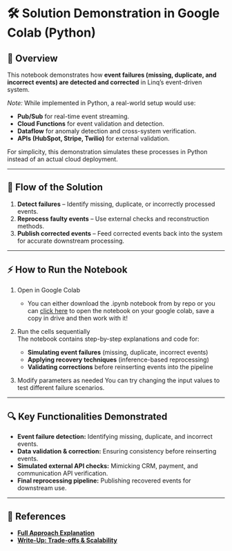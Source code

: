 # 🛠 Solution Demonstration in Google Colab (Python)

## 📌 Overview
This notebook demonstrates how **event failures (missing, duplicate, and incorrect events) are detected and corrected** in Linq’s event-driven system.

*Note:* While implemented in Python, a real-world setup would use:
- **Pub/Sub** for real-time event streaming.
- **Cloud Functions** for event validation and detection.
- **Dataflow** for anomaly detection and cross-system verification.
- **APIs (HubSpot, Stripe, Twilio)** for external validation.

For simplicity, this demonstration simulates these processes in Python instead of an actual cloud deployment.

---

## 🚀 Flow of the Solution
1. **Detect failures** – Identify missing, duplicate, or incorrectly processed events.
2. **Reprocess faulty events** – Use external checks and reconstruction methods.
3. **Publish corrected events** – Feed corrected events back into the system for accurate downstream processing.

---

## ⚡ How to Run the Notebook
1. Open in Google Colab
   - You can either download the .ipynb notebook from by repo or you can [click here](https://colab.research.google.com/drive/1yn_5yn90hIxsFxp3C5o2OV5rcicb06N5?usp=sharing) to open the notebook on your google colab, save a copy in drive and then work with it!

3. Run the cells sequentially  
   The notebook contains step-by-step explanations and code for:
   - **Simulating event failures** (missing, duplicate, incorrect events)
   - **Applying recovery techniques** (inference-based reprocessing)
   - **Validating corrections** before reinserting events into the pipeline

4. Modify parameters as needed 
   You can try changing the input values to test different failure scenarios.

---

## 🔍 Key Functionalities Demonstrated
- **Event failure detection:** Identifying missing, duplicate, and incorrect events.
- **Data validation & correction:** Ensuring consistency before reinserting events.
- **Simulated external API checks:** Mimicking CRM, payment, and communication API verification.
- **Final reprocessing pipeline:** Publishing recovered events for downstream use.

---

## 📌 References
- **[Full Approach Explanation](../approach/)**
- **[Write-Up: Trade-offs & Scalability](../write_up/)**



